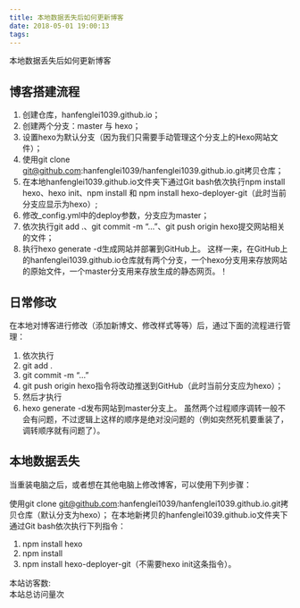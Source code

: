 ```yaml
---
title: 本地数据丢失后如何更新博客
date: 2018-05-01 19:00:13
tags:
---
```

本地数据丢失后如何更新博客
<!-- more -->

## 博客搭建流程
1. 创建仓库，hanfenglei1039.github.io；
1. 创建两个分支：master 与 hexo；
1. 设置hexo为默认分支（因为我们只需要手动管理这个分支上的Hexo网站文件）；
1. 使用git clone git@github.com:hanfenglei1039/hanfenglei1039.github.io.git拷贝仓库；
1. 在本地hanfenglei1039.github.io文件夹下通过Git bash依次执行npm install hexo、hexo init、npm install 和 npm install hexo-deployer-git（此时当前分支应显示为hexo）;
1. 修改_config.yml中的deploy参数，分支应为master；
1. 依次执行git add .、git commit -m “…”、git push origin hexo提交网站相关的文件；
1. 执行hexo generate -d生成网站并部署到GitHub上。
这样一来，在GitHub上的hanfenglei1039.github.io仓库就有两个分支，一个hexo分支用来存放网站的原始文件，一个master分支用来存放生成的静态网页。！


## 日常修改
在本地对博客进行修改（添加新博文、修改样式等等）后，通过下面的流程进行管理：

1. 依次执行
  1. git add .
  1. git commit -m “…”
  1. git push origin hexo指令将改动推送到GitHub（此时当前分支应为hexo）；
1. 然后才执行
  1. hexo generate -d发布网站到master分支上。
虽然两个过程顺序调转一般不会有问题，不过逻辑上这样的顺序是绝对没问题的（例如突然死机要重装了，调转顺序就有问题了）。


## 本地数据丢失
当重装电脑之后，或者想在其他电脑上修改博客，可以使用下列步骤：

使用git clone git@github.com:hanfenglei1039/hanfenglei1039.github.io.git拷贝仓库（默认分支为hexo）；
在本地新拷贝的hanfenglei1039.github.io文件夹下通过Git bash依次执行下列指令：
  1. npm install hexo
  1. npm install
  1. npm install hexo-deployer-git（不需要hexo init这条指令）。

<!-- 统计访问该博客次数 -->
<div class="powered-by">
<i class="fa fa-user-md"></i><span id="busuanzi_container_site_uv">
  本站访客数:<span id="busuanzi_value_site_uv"></span>
</span>
</div>

<!-- 统计访问该博客总次数 -->
<span id="busuanzi_container_site_pv">
    本站总访问量<span id="busuanzi_value_site_pv"></span>次
</span>